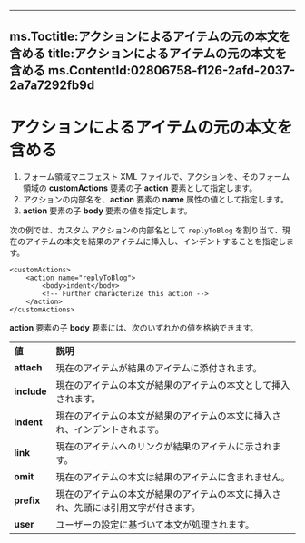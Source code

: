 

---
ms.Toctitle:アクションによるアイテムの元の本文を含める
title:アクションによるアイテムの元の本文を含める
ms.ContentId:02806758-f126-2afd-2037-2a7a7292fb9d
---
# アクションによるアイテムの元の本文を含める



1. フォーム領域マニフェスト XML ファイルで、アクションを、そのフォーム領域の **customActions** 要素の子 **action** 要素として指定します。
2. アクションの内部名を、**action** 要素の **name** 属性の値として指定します。
3. **action** 要素の子 **body** 要素の値を指定します。

次の例では、カスタム アクションの内部名として `replyToBlog` を割り当て、現在のアイテムの本文を結果のアイテムに挿入し、インデントすることを指定します。

```sourcecode
<customActions>
    <action name="replyToBlog">
        <body>indent</body>
        <!-- Further characterize this action -->
    </action>
</customActions>

```




**action** 要素の子 **body** 要素には、次のいずれかの値を格納できます。

|||
|---|---|
|**値**|**説明**|
|**attach**|現在のアイテムが結果のアイテムに添付されます。|
|**include**|現在のアイテムの本文が結果のアイテムの本文として挿入されます。|
|**indent**|現在のアイテムの本文が結果のアイテムの本文に挿入され、インデントされます。|
|**link**|現在のアイテムへのリンクが結果のアイテムに示されます。|
|**omit**|現在のアイテムの本文は結果のアイテムに含まれません。|
|**prefix**|現在のアイテムの本文が結果のアイテムの本文に挿入され、先頭には引用文字が付きます。|
|**user**|ユーザーの設定に基づいて本文が処理されます。|



